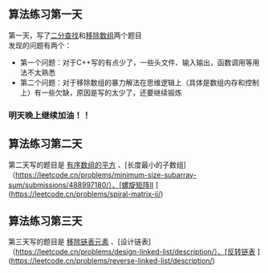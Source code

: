 ## 算法练习第一天
第一天，写了[二分查找](https://leetcode.cn/problems/binary-search/)和[移除数组](https://leetcode.cn/problems/remove-element/)两个题目  
发现的问题有两个：
+ 第一个问题：对于C++写的有点少了，一些头文件、输入输出，函数调用等用法不太熟悉
+ 第二个问题：对于移除数组的暴力解法在思维逻辑上（具体是数组内存和控制上）有一些欠缺，原因是写的太少了，还要继续锻炼  
### 明天晚上继续加油！！

## 算法练习第二天
第二天写的题目是 [有序数组的平方](https://leetcode.cn/problems/squares-of-a-sorted-array/description/) 、[长度最小的子数组]（https://leetcode.cn/problems/minimum-size-subarray-sum/submissions/488997180/）、[螺旋矩阵II
](https://leetcode.cn/problems/spiral-matrix-ii/)

## 算法练习第三天
第三天写的题目是 [移除链表元素](https://leetcode.cn/problems/remove-linked-list-elements/description/) 、[设计链表]（https://leetcode.cn/problems/design-linked-list/description/）、[反转链表
](https://leetcode.cn/problems/reverse-linked-list/description/)

